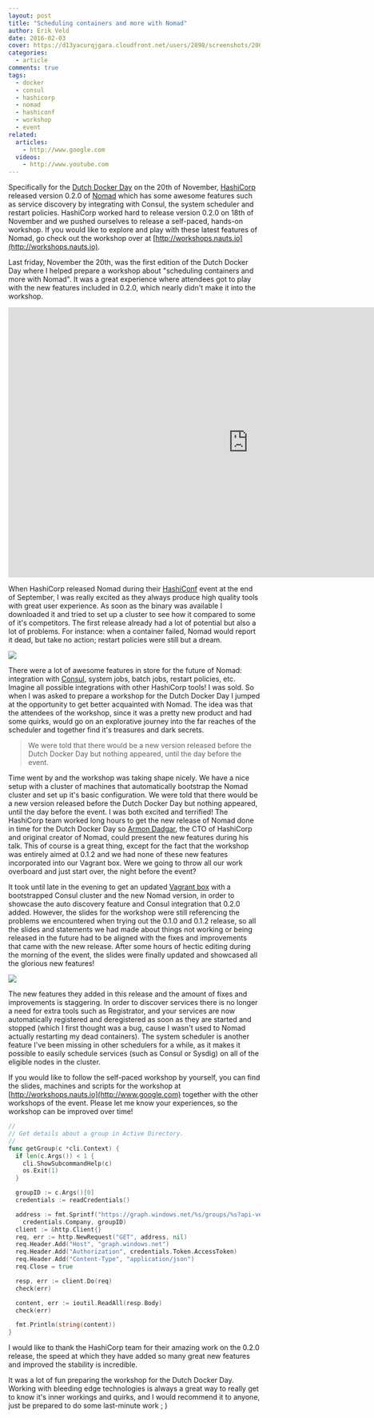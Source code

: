 ```yaml
---
layout: post
title: "Scheduling containers and more with Nomad"
author: Erik Veld
date: 2016-02-03
cover: https://d13yacurqjgara.cloudfront.net/users/2898/screenshots/2001298/mesosphere_dcos_-_services_grid.png
categories:
  - article
comments: true
tags:
  - docker
  - consul
  - hashicorp
  - nomad
  - hashiconf
  - workshop
  - event
related:
  articles:
    - http://www.google.com
  videos:
    - http://www.youtube.com
---
```

Specifically for the [Dutch Docker Day](http://www.google.com) on the 20th of November, [HashiCorp](http://www.google.com) released version 0.2.0 of [Nomad](http://www.google.com) which has some awesome features such as service discovery by integrating with Consul, the system scheduler and restart policies.  HashiCorp worked hard to release version 0.2.0 on 18th of November and we pushed ourselves to release a self-paced, hands-on workshop. If you would like to explore and play with these latest features of Nomad, go check out the workshop over at [http://workshops.nauts.io](http://workshops.nauts.io).

Last friday, November the 20th, was the first edition of the Dutch Docker Day where I helped prepare a workshop about "scheduling containers and more with Nomad". It was a great experience where attendees got to play with the new features included in 0.2.0, which nearly didn't make it into the workshop.

<iframe
  width="960px"
  height="540px"
  src="http://www.youtube.com/embed/_LjHpbE7RoU"
  frameborder="0"
  allowfullscreen>
</iframe>

When HashiCorp released Nomad during their [HashiConf](http://www.google.com) event at the end of September, I was really excited as they always produce high quality tools with great user experience. As soon as the binary was available I downloaded it and tried to set up a cluster to see how it compared to some of it's competitors. The first release already had a lot of potential but also a lot of problems. For instance: when a container failed, Nomad would report it dead, but take no action; restart policies were still but a dream.

<div><img src="https://iroller.io/content/images/2015/09/IMG_2373.JPG" /></div>

There were a lot of awesome features in store for the future of Nomad: integration with [Consul](http://www.google.com), system jobs, batch jobs, restart policies, etc. Imagine all possible integrations with other HashiCorp tools! I was sold. So when I was asked to prepare a workshop for the Dutch Docker Day I jumped at the opportunity to get better acquainted with Nomad. The idea was that the attendees of the workshop, since it was a pretty new product and had some quirks, would go on an explorative journey into the far reaches of the scheduler and together find it's treasures and dark secrets.

> We were told that there would be a new version released before the Dutch Docker Day but nothing appeared, until the day before the event.

Time went by and the workshop was taking shape nicely. We have a nice setup with a cluster of machines that automatically bootstrap the Nomad cluster and set up it's basic configuration. We were told that there would be a new version released before the Dutch Docker Day but nothing appeared, until the day before the event. I was both excited and terrified! The HashiCorp team worked long hours to get the new release of Nomad done in time for the Dutch Docker Day so [Armon Dadgar](http://www.google.com), the CTO of HashiCorp and original creator of Nomad, could present the new features during his talk. This of course is a great thing, except for the fact that the workshop was entirely aimed at 0.1.2 and we had none of these new features incorporated into our Vagrant box. Were we going to throw all our work overboard and just start over, the night before the event?

It took until late in the evening to get an updated [Vagrant box](http://www.google.com) with a bootstrapped Consul cluster and the new Nomad version, in order to showcase the auto discovery feature and Consul integration that 0.2.0 added. However, the slides for the workshop were still referencing the problems we encountered when trying out the 0.1.0 and 0.1.2 release, so all the slides and statements we had made about things not working or being released in the future had to be aligned with the fixes and improvements that came with the new release. After some hours of hectic editing during the morning of the event, the slides were finally updated and showcased all the glorious new features!

<div><img src="https://iroller.io/content/images/2015/09/IMG_2374.JPG" /></div>

The new features they added in this release and the amount of fixes and improvements is staggering. In order to discover services there is no longer a need for extra tools such as Registrator, and your services are now automatically registered and deregistered as soon as they are started and stopped (which I first thought was a bug, cause I wasn't used to Nomad actually restarting my dead containers). The system scheduler is another feature I've been missing in other schedulers for a while, as it makes it possible to easily schedule services (such as Consul or Sysdig) on all of the eligible nodes in the cluster.

If you would like to follow the self-paced workshop by yourself, you can find the slides, machines and scripts for the workshop at [http://workshops.nauts.io](http://www.google.com) together with the other workshops of the event. Please let me know your experiences, so the workshop can be improved over time!

```go
//
// Get details about a group in Active Directory.
//
func getGroup(c *cli.Context) {
  if len(c.Args()) < 1 {
    cli.ShowSubcommandHelp(c)
    os.Exit(1)
  }

  groupID := c.Args()[0]
  credentials := readCredentials()

  address := fmt.Sprintf("https://graph.windows.net/%s/groups/%s?api-version=1.6",
    credentials.Company, groupID)
  client := &http.Client{}
  req, err := http.NewRequest("GET", address, nil)
  req.Header.Add("Host", "graph.windows.net")
  req.Header.Add("Authorization", credentials.Token.AccessToken)
  req.Header.Add("Content-Type", "application/json")
  req.Close = true

  resp, err := client.Do(req)
  check(err)

  content, err := ioutil.ReadAll(resp.Body)
  check(err)

  fmt.Println(string(content))
}
```

I would like to thank the HashiCorp team for their amazing work on the 0.2.0 release, the speed at which they have added so many great new features and improved the stability is incredible.

It was a lot of fun preparing the workshop for the Dutch Docker Day. Working with bleeding edge technologies is always a great way to really get to know it's inner workings and quirks, and I would recommend it to anyone, just be prepared to do some last-minute work ; )
